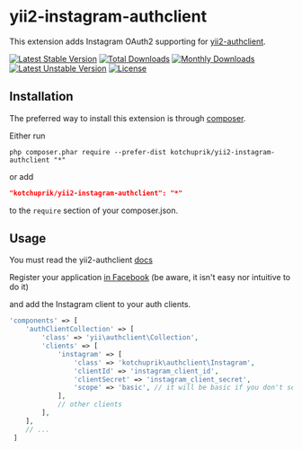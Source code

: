# yii2-instagram-authclient

This extension adds Instagram OAuth2 supporting for [yii2-authclient](https://github.com/yiisoft/yii2-authclient).

[![Latest Stable Version](https://poser.pugx.org/kotchuprik/yii2-instagram-authclient/v/stable)](https://packagist.org/packages/kotchuprik/yii2-instagram-authclient)
[![Total Downloads](https://poser.pugx.org/kotchuprik/yii2-instagram-authclient/downloads)](https://packagist.org/packages/kotchuprik/yii2-instagram-authclient)
[![Monthly Downloads](https://poser.pugx.org/kotchuprik/yii2-instagram-authclient/d/monthly)](https://packagist.org/packages/kotchuprik/yii2-instagram-authclient)
[![Latest Unstable Version](https://poser.pugx.org/kotchuprik/yii2-instagram-authclient/v/unstable)](https://packagist.org/packages/kotchuprik/yii2-instagram-authclient)
[![License](https://poser.pugx.org/kotchuprik/yii2-instagram-authclient/license)](https://packagist.org/packages/kotchuprik/yii2-instagram-authclient)

## Installation

The preferred way to install this extension is through [composer](http://getcomposer.org/download/).

Either run

```
php composer.phar require --prefer-dist kotchuprik/yii2-instagram-authclient "*"
```

or add

```json
"kotchuprik/yii2-instagram-authclient": "*"
```

to the `require` section of your composer.json.

## Usage

You must read the yii2-authclient [docs](https://github.com/yiisoft/yii2/blob/master/docs/guide/security-auth-clients.md)

Register your application [in Facebook](https://developers.facebook.com/docs/apps/) (be aware, it isn't easy nor intuitive to do it)

and add the Instagram client to your auth clients.

```php
'components' => [
    'authClientCollection' => [
        'class' => 'yii\authclient\Collection',
        'clients' => [
            'instagram' => [
                'class' => 'kotchuprik\authclient\Instagram',
                'clientId' => 'instagram_client_id',
                'clientSecret' => 'instagram_client_secret',
                'scope' => 'basic', // it will be basic if you don't set this
            ],
            // other clients
        ],
    ],
    // ...
 ]
 ```
